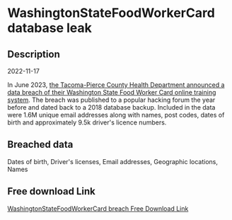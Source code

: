 # WashingtonStateFoodWorkerCard database leak

## Description

2022-11-17

In June 2023, <a href="https://tpchd.org/news/data-breach-exposed-food-worker-card-records-we-are-notifying-those-affected/" target="_blank" rel="noopener">the Tacoma-Pierce County Health Department announced a data breach of their Washington State Food Worker Card online training system</a>. The breach was published to a popular hacking forum the year before and dated back to a 2018 database backup. Included in the data were 1.6M unique email addresses along with names, post codes, dates of birth and approximately 9.5k driver's licence numbers.

## Breached data

Dates of birth, Driver's licenses, Email addresses, Geographic locations, Names

## Free download Link

[WashingtonStateFoodWorkerCard breach Free Download Link](https://tinyurl.com/2b2k277t)